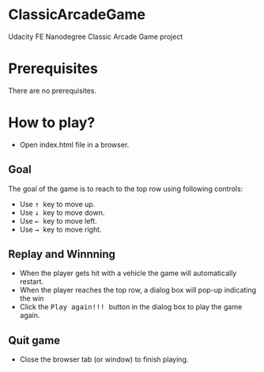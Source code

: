 # ClassicArcadeGame
Udacity FE Nanodegree Classic Arcade Game project

# Prerequisites
There are no prerequisites.

# How to play?
* Open index.html file in a browser.

## Goal
The goal of the game is to reach to the top row using following controls:
* Use <kbd> &uarr; </kbd> key to move up.
* Use <kbd> &darr; </kbd> key to move down.
* Use <kbd> &larr; </kbd> key to move left.
* Use <kbd> &rarr; </kbd> key to move right.

## Replay and Winnning
* When the player gets hit with a vehicle the game will automatically restart.
* When the player reaches the top row, a dialog box will pop-up indicating the win
* Click the <kbd> Play again!!! </kbd> button in the dialog box to play the game again.

## Quit game
* Close the browser tab (or window) to finish playing.
